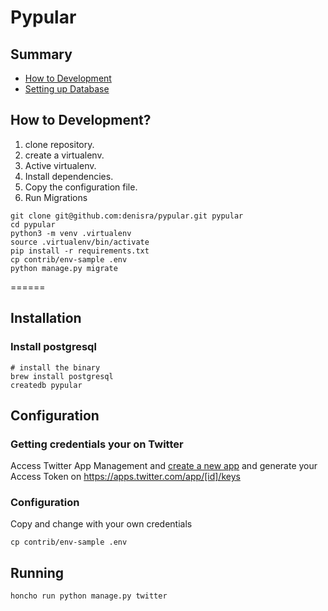 # Pypular

## Summary

- [How to Development](#how-to-development)
- [Setting up Database](#setting-up-database)

## How to Development?

1. clone repository.
2. create a virtualenv.
3. Active virtualenv.
4. Install dependencies.
5. Copy the configuration file.
6. Run Migrations
  
```
git clone git@github.com:denisra/pypular.git pypular  
cd pypular  
python3 -m venv .virtualenv  
source .virtualenv/bin/activate  
pip install -r requirements.txt  
cp contrib/env-sample .env  
python manage.py migrate
```
======

## Installation

### Install postgresql

```
# install the binary
brew install postgresql
createdb pypular
```

## Configuration

### Getting credentials your on Twitter

Access Twitter App Management and [create a new app](https://apps.twitter.com/app/new) and generate your Access Token on https://apps.twitter.com/app/[id]/keys

### Configuration

Copy and change with your own credentials

```
cp contrib/env-sample .env
```

## Running

```
honcho run python manage.py twitter
```
